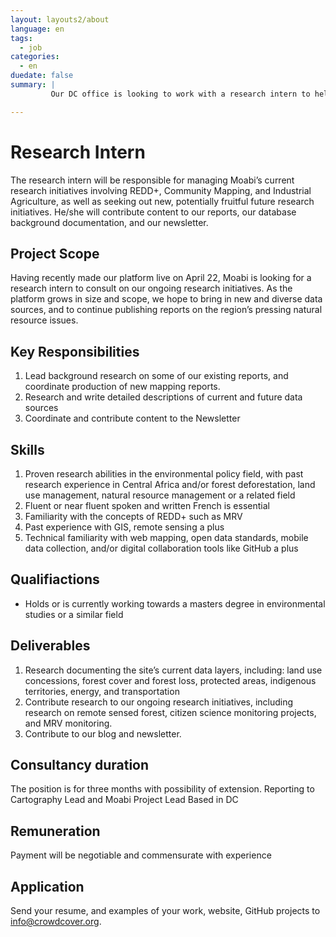 ```yaml
---
layout: layouts2/about
language: en
tags:
  - job
categories:
  - en
duedate: false
summary: |
         Our DC office is looking to work with a research intern to help with project research and management.  We are looking for someone with excellent French language skills and a background in environmental studies and/or international development . Knowledge of Central Africa and the REDD+ initiative would be a distinct advantage.

---
```

# Research Intern

The research intern will be responsible for managing Moabi’s current research initiatives involving REDD+, Community Mapping, and Industrial Agriculture, as well as seeking out new, potentially fruitful future research initiatives.  He/she will contribute content to our reports, our database background documentation, and our newsletter.

## Project Scope
Having recently made our platform live on April 22, Moabi is looking for a research intern to consult on our ongoing research initiatives.  As the platform grows in size and scope, we hope to bring in new and diverse data sources, and to continue publishing reports on the region’s pressing natural resource issues.

## Key Responsibilities
1. Lead background research on some of our existing reports, and coordinate production of new mapping reports.
2. Research and write detailed descriptions of current and future data sources
3. Coordinate and contribute content to the Newsletter

## Skills
1. Proven research abilities in the environmental policy field, with past research experience in Central Africa and/or forest deforestation, land use management, natural resource management or a related field
2. Fluent or near fluent spoken and written French is essential
3. Familiarity with the concepts of REDD+ such as MRV
4. Past experience with GIS, remote sensing a plus
5. Technical familiarity with web mapping, open data standards, mobile data collection, and/or digital collaboration tools like GitHub a plus


## Qualifiactions
* Holds or is currently working towards a masters degree in environmental studies or a similar field

## Deliverables
1. Research documenting the site’s current data layers, including: land use concessions, forest cover and forest loss, protected areas, indigenous territories, energy, and transportation
2. Contribute research to our ongoing research initiatives, including research on remote sensed forest, citizen science monitoring projects, and MRV monitoring.
3. Contribute to our blog and newsletter.


## Consultancy duration
The position is for three months with possibility of extension.
Reporting to Cartography Lead and Moabi Project Lead
Based in DC

## Remuneration
Payment will be negotiable and commensurate with experience

## Application
Send your resume, and examples of your work, website, GitHub projects to [info@crowdcover.org](mailto:info@crowdcover.org).





